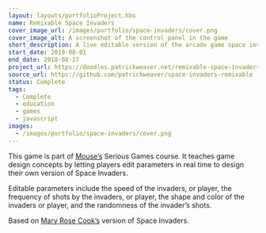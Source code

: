 ```yaml
---
layout: layouts/portfolioProject.hbs
name: Remixable Space Invaders
cover_image_url: /images/portfolio/space-invaders/cover.png
cover_image_alt: A screenshot of the control panel in the game
short_description: A live editable version of the arcade game space invaders for learning game design concepts.
start_date: 2018-08-01
end_date: 2018-08-27
project_url: https://doodles.patrickweaver.net/remixable-space-invaders
source_url: https://github.com/patrickweaver/space-invaders-remixable
status: Complete
tags:
  - Complete
  - education
  - games
  - javascript
images:
  - /images/portfolio/space-invaders/cover.png
---
```


This game is part of [Mouse’s](https://mouse.org) Serious Games course. It teaches game design concepts by letting players edit parameters in real time to design their own version of Space Invaders.

Editable parameters include the speed of the invaders, or player, the frequency of shots by the invaders, or player, the shape and color of the invaders or player, and the randomness of the invader’s shots.

Based on [Mary Rose Cook’s](https://maryrosecook.com/) version of Space Invaders.

